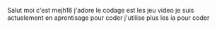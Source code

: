 Salut moi c'est mejh16 
j'adore le codage est les jeu video 
je suis actuelement en aprentisage pour coder 
j'utilise plus les ia pour coder 
